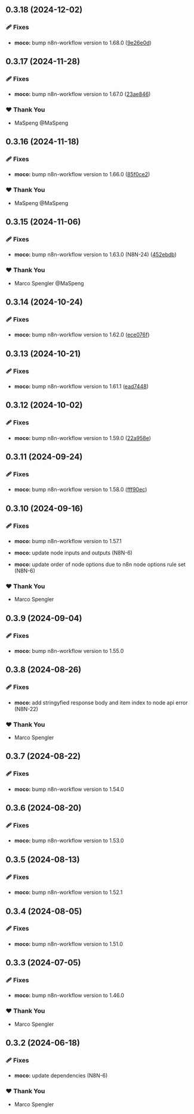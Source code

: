 ## 0.3.18 (2024-12-02)

### 🩹 Fixes

- **moco:** bump n8n-workflow version to 1.68.0 ([9e26e0d](https://github.com/skriptfabrik/n8n-nodes/commit/9e26e0d))

## 0.3.17 (2024-11-28)

### 🩹 Fixes

- **moco:** bump n8n-workflow version to 1.67.0 ([23ae846](https://github.com/skriptfabrik/n8n-nodes/commit/23ae846))

### ❤️ Thank You

- MaSpeng @MaSpeng

## 0.3.16 (2024-11-18)

### 🩹 Fixes

- **moco:** bump n8n-workflow version to 1.66.0 ([85f0ce2](https://github.com/skriptfabrik/n8n-nodes/commit/85f0ce2))

### ❤️  Thank You

- MaSpeng @MaSpeng

## 0.3.15 (2024-11-06)

### 🩹 Fixes

- **moco:** bump n8n-workflow version to 1.63.0 (N8N-24) ([452ebdb](https://github.com/skriptfabrik/n8n-nodes/commit/452ebdb))

### ❤️  Thank You

- Marco Spengler @MaSpeng

## 0.3.14 (2024-10-24)

### 🩹 Fixes

- **moco:** bump n8n-workflow version to 1.62.0 ([ece076f](https://github.com/skriptfabrik/n8n-nodes/commit/ece076f))

## 0.3.13 (2024-10-21)

### 🩹 Fixes

- **moco:** bump n8n-workflow version to 1.61.1 ([ead7448](https://github.com/skriptfabrik/n8n-nodes/commit/ead7448))

## 0.3.12 (2024-10-02)


### 🩹 Fixes

- **moco:** bump n8n-workflow version to 1.59.0 ([22a958e](https://github.com/skriptfabrik/n8n-nodes/commit/22a958e))

## 0.3.11 (2024-09-24)


### 🩹 Fixes

- **moco:** bump n8n-workflow version to 1.58.0 ([fff90ec](https://github.com/skriptfabrik/n8n-nodes/commit/fff90ec))

## 0.3.10 (2024-09-16)


### 🩹 Fixes

- **moco:** bump n8n-workflow version to 1.57.1

- **moco:** update node inputs and outputs (N8N-6)

- **moco:** update order of node options due to n8n node options rule set (N8N-6)


### ❤️  Thank You

- Marco Spengler

## 0.3.9 (2024-09-04)


### 🩹 Fixes

- **moco:** bump n8n-workflow version to 1.55.0

## 0.3.8 (2024-08-26)


### 🩹 Fixes

- **moco:** add stringyfied response body and item index to node api error (N8N-22)


### ❤️  Thank You

- Marco Spengler

## 0.3.7 (2024-08-22)


### 🩹 Fixes

- **moco:** bump n8n-workflow version to 1.54.0

## 0.3.6 (2024-08-20)


### 🩹 Fixes

- **moco:** bump n8n-workflow version to 1.53.0

## 0.3.5 (2024-08-13)


### 🩹 Fixes

- **moco:** bump n8n-workflow version to 1.52.1

## 0.3.4 (2024-08-05)


### 🩹 Fixes

- **moco:** bump n8n-workflow version to 1.51.0

## 0.3.3 (2024-07-05)


### 🩹 Fixes

- **moco:** bump n8n-workflow version to 1.46.0


### ❤️  Thank You

- Marco Spengler

## 0.3.2 (2024-06-18)


### 🩹 Fixes

- **moco:** update dependencies (N8N-6)


### ❤️  Thank You

- Marco Spengler